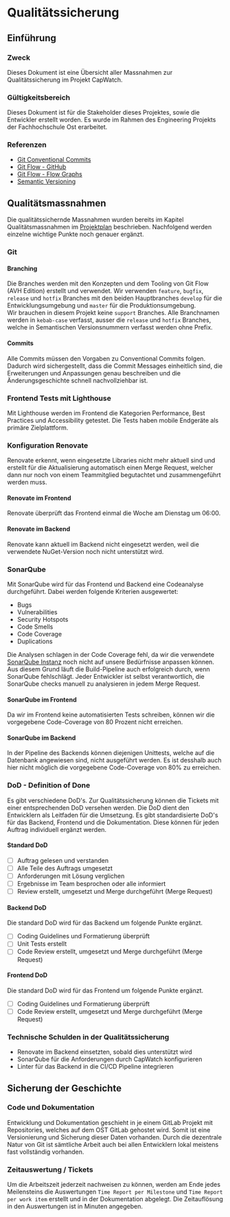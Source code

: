 # Qualitätssicherung

## Einführung

### Zweck

Dieses Dokument ist eine Übersicht aller Massnahmen zur Qualitätssicherung im Projekt CapWatch.

### Gültigkeitsbereich

Dieses Dokument ist für die Stakeholder dieses Projektes, sowie die Entwickler erstellt worden. Es wurde im Rahmen des Engineering Projekts der Fachhochschule Ost erarbeitet.

### Referenzen

- [Git Conventional Commits](https://www.conventionalcommits.org/en/v1.0.0/)
- [Git Flow - GitHub](https://github.com/petervanderdoes/gitflow-avh)
- [Git Flow - Flow Graphs](https://git.logikum.hu/graph/feature)
- [Semantic Versioning](https://semver.org/lang/de/)

## Qualitätsmassnahmen

Die qualitätssichernde Massnahmen wurden bereits im Kapitel Qualitätsmassnahmen im [Projektplan](./../projektplan/projektplan.md) beschrieben. Nachfolgend werden einzelne wichtige Punkte noch genauer ergänzt.

### Git

#### Branching

Die Branches werden mit den Konzepten und dem Tooling von Git Flow (AVH Edition) erstellt und verwendet. Wir verwenden `feature`, `bugfix`, `release` und `hotfix` Branches mit den beiden Hauptbranches `develop` für die Entwicklungsumgebung und `master` für die Produktionsumgebung. \
Wir brauchen in diesem Projekt keine `support` Branches. Alle Branchnamen werden in `kebab-case` verfasst, ausser die `release` und `hotfix` Branches, welche in Semantischen Versionsnummern verfasst werden ohne Prefix.

#### Commits

Alle Commits müssen den Vorgaben zu Conventional Commits folgen. Dadurch wird sichergestellt, dass die Commit Messages einheitlich sind, die Erweiterungen und Anpassungen genau beschreiben und die Änderungsgeschichte schnell nachvollziehbar ist.

### Frontend Tests mit Lighthouse

Mit Lighthouse werden im Frontend die Kategorien Performance, Best Practices und Accessibility getestet. Die Tests haben mobile Endgeräte als primäre Zielplattform.

### Konfiguration Renovate

Renovate erkennt, wenn eingesetzte Libraries nicht mehr aktuell sind und erstellt für die Aktualisierung automatisch einen Merge Request, welcher dann nur noch von einem Teammitglied begutachtet und zusammengeführt werden muss.

#### Renovate im Frontend

Renovate überprüft das Frontend einmal die Woche am Dienstag um 06:00.

#### Renovate im Backend

Renovate kann aktuell im Backend nicht eingesetzt werden, weil die verwendete NuGet-Version noch nicht unterstützt wird.

### SonarQube

Mit SonarQube wird für das Frontend und Backend eine Codeanalyse durchgeführt. Dabei werden folgende Kriterien ausgewertet:

* Bugs
* Vulnerabilities
* Security Hotspots
* Code Smells
* Code Coverage
* Duplications

Die Analysen schlagen in der Code Coverage fehl, da wir die verwendete [SonarQube Instanz](https://se1-sonarqube.dev.ifs.hsr.ch/dashboard?id=CapwatchBackend) noch nicht auf unsere Bedürfnisse anpassen können. Aus diesem Grund läuft die Build-Pipeline auch erfolgreich durch, wenn SonarQube fehlschlägt.
Jeder Entwickler ist selbst verantwortlich, die SonarQube checks manuell zu analysieren in jedem Merge Request.

#### SonarQube im Frontend

Da wir im Frontend keine automatisierten Tests schreiben, können wir die vorgegebene Code-Coverage von 80 Prozent nicht erreichen.

#### SonarQube im Backend

In der Pipeline des Backends können diejenigen Unittests, welche auf die Datenbank angewiesen sind, nicht ausgeführt werden. Es ist desshalb auch hier nicht möglich die vorgegebene Code-Coverage von 80% zu erreichen.

### DoD - Definition of Done

Es gibt verschiedene DoD's. Zur Qualitätssicherung können die Tickets mit einer entsprechenden DoD versehen werden. Die DoD dient den Entwicklern als Leitfaden für die Umsetzung. Es gibt standardisierte DoD's für das Backend, Frontend und die Dokumentation. Diese können für jeden Auftrag individuell ergänzt werden.

#### Standard DoD

-[ ] Auftrag gelesen und verstanden
-[ ] Alle Teile des Auftrags umgesetzt
-[ ] Anforderungen mit Lösung verglichen
-[ ] Ergebnisse im Team besprochen oder alle informiert
-[ ] Review erstellt, umgesetzt und Merge durchgeführt (Merge Request)

#### Backend DoD

Die standard DoD wird für das Backend um folgende Punkte ergänzt.

-[ ] Coding Guidelines und Formatierung überprüft
-[ ] Unit Tests erstellt
-[ ] Code Review erstellt, umgesetzt und Merge durchgeführt (Merge Request)

#### Frontend DoD

Die standard DoD wird für das Frontend um folgende Punkte ergänzt.

-[ ] Coding Guidelines und Formatierung überprüft
-[ ] Code Review erstellt, umgesetzt und Merge durchgeführt (Merge Request)

### Technische Schulden in der Qualitätssicherung

* Renovate im Backend einsetzten, sobald dies unterstützt wird
* SonarQube für die Anforderungen durch CapWatch konfigurieren
* Linter für das Backend in die CI/CD Pipeline integrieren

## Sicherung der Geschichte

### Code und Dokumentation

Entwicklung und Dokumentation geschieht in je einem GitLab Projekt mit Repositories, welches auf dem OST GitLab gehostet wird. Somit ist eine Versionierung und Sicherung dieser Daten vorhanden. Durch die dezentrale Natur von Git ist sämtliche Arbeit auch bei allen Entwicklern lokal meistens fast vollständig vorhanden.

### Zeitauswertung / Tickets

Um die Arbeitszeit jederzeit nachweisen zu können, werden am Ende jedes Meilensteins die Auswertungen `Time Report per Milestone` und `Time Report per work item` erstellt und in der Dokumentation abgelegt. Die Zeitauflösung in den Auswertungen ist in Minuten angegeben.